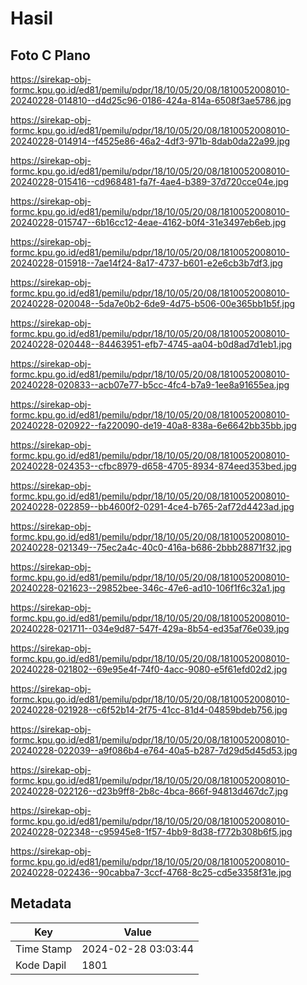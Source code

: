 # Hasil

## Foto C Plano

https://sirekap-obj-formc.kpu.go.id/ed81/pemilu/pdpr/18/10/05/20/08/1810052008010-20240228-014810--d4d25c96-0186-424a-814a-6508f3ae5786.jpg

https://sirekap-obj-formc.kpu.go.id/ed81/pemilu/pdpr/18/10/05/20/08/1810052008010-20240228-014914--f4525e86-46a2-4df3-971b-8dab0da22a99.jpg

https://sirekap-obj-formc.kpu.go.id/ed81/pemilu/pdpr/18/10/05/20/08/1810052008010-20240228-015416--cd968481-fa7f-4ae4-b389-37d720cce04e.jpg

https://sirekap-obj-formc.kpu.go.id/ed81/pemilu/pdpr/18/10/05/20/08/1810052008010-20240228-015747--6b16cc12-4eae-4162-b0f4-31e3497eb6eb.jpg

https://sirekap-obj-formc.kpu.go.id/ed81/pemilu/pdpr/18/10/05/20/08/1810052008010-20240228-015918--7ae14f24-8a17-4737-b601-e2e6cb3b7df3.jpg

https://sirekap-obj-formc.kpu.go.id/ed81/pemilu/pdpr/18/10/05/20/08/1810052008010-20240228-020048--5da7e0b2-6de9-4d75-b506-00e365bb1b5f.jpg

https://sirekap-obj-formc.kpu.go.id/ed81/pemilu/pdpr/18/10/05/20/08/1810052008010-20240228-020448--84463951-efb7-4745-aa04-b0d8ad7d1eb1.jpg

https://sirekap-obj-formc.kpu.go.id/ed81/pemilu/pdpr/18/10/05/20/08/1810052008010-20240228-020833--acb07e77-b5cc-4fc4-b7a9-1ee8a91655ea.jpg

https://sirekap-obj-formc.kpu.go.id/ed81/pemilu/pdpr/18/10/05/20/08/1810052008010-20240228-020922--fa220090-de19-40a8-838a-6e6642bb35bb.jpg

https://sirekap-obj-formc.kpu.go.id/ed81/pemilu/pdpr/18/10/05/20/08/1810052008010-20240228-024353--cfbc8979-d658-4705-8934-874eed353bed.jpg

https://sirekap-obj-formc.kpu.go.id/ed81/pemilu/pdpr/18/10/05/20/08/1810052008010-20240228-022859--bb4600f2-0291-4ce4-b765-2af72d4423ad.jpg

https://sirekap-obj-formc.kpu.go.id/ed81/pemilu/pdpr/18/10/05/20/08/1810052008010-20240228-021349--75ec2a4c-40c0-416a-b686-2bbb28871f32.jpg

https://sirekap-obj-formc.kpu.go.id/ed81/pemilu/pdpr/18/10/05/20/08/1810052008010-20240228-021623--29852bee-346c-47e6-ad10-106f1f6c32a1.jpg

https://sirekap-obj-formc.kpu.go.id/ed81/pemilu/pdpr/18/10/05/20/08/1810052008010-20240228-021711--034e9d87-547f-429a-8b54-ed35af76e039.jpg

https://sirekap-obj-formc.kpu.go.id/ed81/pemilu/pdpr/18/10/05/20/08/1810052008010-20240228-021802--69e95e4f-74f0-4acc-9080-e5f61efd02d2.jpg

https://sirekap-obj-formc.kpu.go.id/ed81/pemilu/pdpr/18/10/05/20/08/1810052008010-20240228-021928--c6f52b14-2f75-41cc-81d4-04859bdeb756.jpg

https://sirekap-obj-formc.kpu.go.id/ed81/pemilu/pdpr/18/10/05/20/08/1810052008010-20240228-022039--a9f086b4-e764-40a5-b287-7d29d5d45d53.jpg

https://sirekap-obj-formc.kpu.go.id/ed81/pemilu/pdpr/18/10/05/20/08/1810052008010-20240228-022126--d23b9ff8-2b8c-4bca-866f-94813d467dc7.jpg

https://sirekap-obj-formc.kpu.go.id/ed81/pemilu/pdpr/18/10/05/20/08/1810052008010-20240228-022348--c95945e8-1f57-4bb9-8d38-f772b308b6f5.jpg

https://sirekap-obj-formc.kpu.go.id/ed81/pemilu/pdpr/18/10/05/20/08/1810052008010-20240228-022436--90cabba7-3ccf-4768-8c25-cd5e3358f31e.jpg


## Metadata

| Key        | Value               |
| ---------- | ------------------- |
| Time Stamp | 2024-02-28 03:03:44 |
| Kode Dapil | 1801                |



